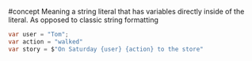 #concept 
Meaning a string literal that has variables directly inside of the literal. As opposed to classic string formatting

```cs
var user = "Tom";
var action = "walked"
var story = $"On Saturday {user} {action} to the store"
```